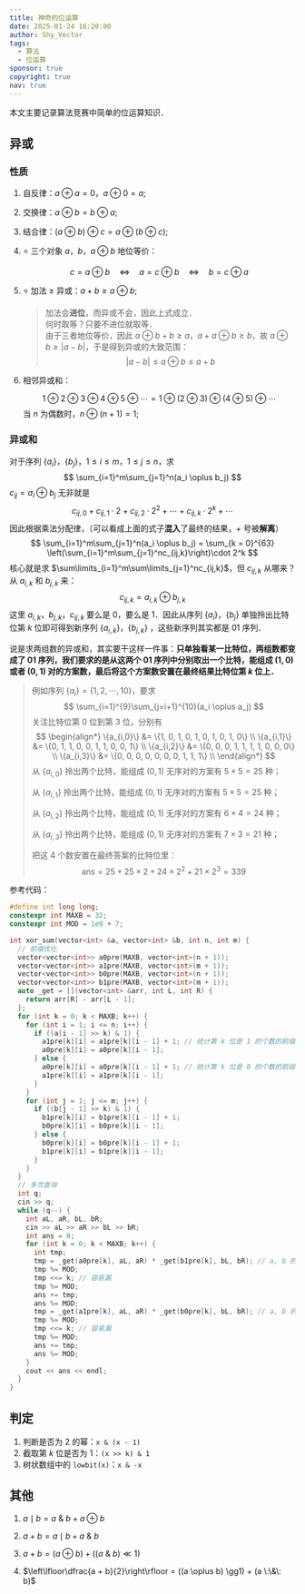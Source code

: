 ```yaml
---
title: 神奇的位运算
date: 2025-01-24 16:20:00
author: Shy_Vector
tags:
  - 算法
  - 位运算
sponsor: true
copyright: true
nav: true
---
```


本文主要记录算法竞赛中简单的位运算知识．

<!-- more -->

## 异或

### 性质

1. 自反律：$a \oplus  a = 0$，$a \oplus  0 = a$;

2. 交换律：$a \oplus  b = b \oplus  a$;

3. 结合律：$(a \oplus  b) \oplus  c = a \oplus  (b \oplus  c)$;

4. ⭐ 三个对象 $a$，$b$，$a \oplus b$ 地位等价：

   $$
   c = a \oplus b \quad \Leftrightarrow \quad a = c \oplus b \quad \Leftrightarrow \quad b = c \oplus a
   $$

5. ⭐ 加法 $\ge$ 异或：$a + b \ge a \oplus b$;

   > 加法会**进位**，而异或不会，因此上式成立．\
   > 何时取等？只要不进位就取等．\
   > 由于三者地位等价，因此 $a \oplus b + b \ge a$，$a + a \oplus b \ge b$，故 $a \oplus b \ge |a - b|$，于是得到异或的大致范围：
   > $$
   > |a - b| \le a \oplus b \le a + b
   > $$

6. 相邻异或和：

   $$
   1 \oplus  2 \oplus  3 \oplus  4 \oplus  5 \oplus  \cdots = 1 \oplus (2 \oplus  3) \oplus  (4 \oplus  5) \oplus  \cdots
   $$
   当 $n$ 为偶数时，$n \oplus  (n + 1) = 1$;

### 异或和

对于序列 $\{a_i\}$，$\{b_j\}$，$1 \le i \le m$，$1 \le j \le n$，求
$$
\sum_{i=1}^m\sum_{j=1}^n(a_i \oplus b_j)
$$
$c_{ij} = a_i \oplus b_j$ 无非就是
$$
c_{ij,0} + c_{ij,1} \cdot 2 + c_{ij,2} \cdot 2 ^2 + \cdots + c_{ij,k} \cdot 2 ^k + \cdots
$$
因此根据乘法分配律，（可以看成上面的式子**混入**了最终的结果，$+$ 号被**解离**）
$$
\sum_{i=1}^m\sum_{j=1}^n(a_i \oplus b_j) = \sum_{k = 0}^{63} \left(\sum_{i=1}^m\sum_{j=1}^nc_{ij,k}\right)\cdot 2^k
$$
核心就是求 $\sum\limits_{i=1}^m\sum\limits_{j=1}^nc_{ij,k}$，但 $c_{ij,k}$ 从哪来？从 $a_{i, k}$ 和 $b_{j, k}$ 来：
$$
c_{ij, k} = a_{i, k} \oplus b_{j, k}
$$
这里 $a_{i, k}$，$b_{j,k}$，$c_{ij,k}$ 要么是 $0$，要么是 $1$．因此从序列 $\{a_i\}$，$\{b_j\}$ 单独拎出比特位第 $k$ 位即可得到新序列 $\{a_{i, k}\}$，$\{b_{j, k}\}$ ，这些新序列其实都是 $01$ 序列．

说是求两组数的异或和，其实要干这样一件事：**只单独看某一比特位，两组数都变成了 $01$ 序列，我们要求的是从这两个 $01$ 序列中分别取出一个比特，能组成 $(1, 0)$ 或者 $(0, 1)$ 对的方案数，最后将这个方案数安置在最终结果比特位第 $k$ 位上．**

> 例如序列 $\{a_i\} = \{1, 2, \cdots, 10\}$，要求
> $$
> \sum_{i=1}^{9}\sum_{j=i+1}^{10}(a_i \oplus a_j)
> $$
> 关注比特位第 $0$ 位到第 $3$ 位，分别有
> $$
> \begin{align*}
> \{a_{i,0}\} &= \{1, 0, 1, 0, 1, 0, 1, 0, 1, 0\} \\
> \{a_{i,1}\} &= \{0, 1, 1, 0, 0, 1, 1, 0, 0, 1\} \\
> \{a_{i,2}\} &= \{0, 0, 0, 1, 1, 1, 1, 0, 0, 0\} \\
> \{a_{i,3}\} &= \{0, 0, 0, 0, 0, 0, 0, 1, 1, 1\} \\
> \end{align*}
> $$
> 从 $\{a_{i,0}\}$ 拎出两个比特，能组成 $(0, 1)$ 无序对的方案有 $5 \times 5 = 25$ 种；
>
> 从 $\{a_{i,1}\}$ 拎出两个比特，能组成 $(0, 1)$ 无序对的方案有 $5 \times 5 = 25$ 种；
>
> 从 $\{a_{i,2}\}$ 拎出两个比特，能组成 $(0, 1)$ 无序对的方案有 $6 \times 4 = 24$ 种；
>
> 从 $\{a_{i, 3}\}$ 拎出两个比特，能组成 $(0, 1)$ 无序对的方案有 $7 \times 3 = 21$ 种；
>
> 把这 $4$ 个数安置在最终答案的比特位里：
> $$
> \text{ans} = 25 + 25 \times 2 + 24 \times 2^2 + 21 \times 2^3 = 339
> $$

参考代码：

```cpp
#define int long long;
constexpr int MAXB = 32;
constexpr int MOD = 1e9 + 7;

int xor_sum(vector<int> &a, vector<int> &b, int n, int m) {
  // 前缀优化
  vector<vector<int>> a0pre(MAXB, vector<int>(n + 1));
  vector<vector<int>> a1pre(MAXB, vector<int>(m + 1));
  vector<vector<int>> b0pre(MAXB, vector<int>(n + 1));
  vector<vector<int>> b1pre(MAXB, vector<int>(m + 1));
  auto _get = [](vector<int> &arr, int L, int R) {
    return arr[R] - arr[L - 1];
  };
  for (int k = 0; k < MAXB; k++) {
    for (int i = 1; i <= n; i++) {
      if ((a[i - 1] >> k) & 1) {
        a1pre[k][i] = a1pre[k][i - 1] + 1; // 统计第 k 位是 1 的个数的前缀和
        a0pre[k][i] = a0pre[k][i - 1];
      } else {
        a0pre[k][i] = a0pre[k][i - 1] + 1; // 统计第 k 位是 0 的个数的前缀和
        a1pre[k][i] = a1pre[k][i - 1];
      }
    }
    for (int j = 1; j <= m; j++) {
      if ((b[j - 1] >> k) & 1) {
        b1pre[k][i] = b1pre[k][i - 1] + 1;
        b0pre[k][i] = b0pre[k][i - 1];
      } else {
        b0pre[k][i] = b0pre[k][i - 1] + 1;
        b1pre[k][i] = b1pre[k][i - 1];
      }
    }
  }
  // 多次查询
  int q;
  cin >> q;
  while (q--) {
    int aL, aR, bL, bR;
    cin >> aL >> aR >> bL >> bR;
    int ans = 0;
    for (int k = 0; k < MAXB; k++) {
      int tmp;
      tmp = _get(a0pre[k], aL, aR) * _get(b1pre[k], bL, bR); // a, b 的第 k 位分别是 0, 1
      tmp %= MOD;
      tmp <<= k; // 容易漏
      tmp %= MOD;
      ans += tmp;
      ans %= MOD;
      tmp = _get(a1pre[k], aL, aR) * _get(b0pre[k], bL, bR); // a, b 的第 k 位分别是 1, 0
      tmp %= MOD;
      tmp <<= k; // 容易漏
      tmp %= MOD;
      ans += tmp;
      ans %= MOD;
    }
    cout << ans << endl;
  }
}
```

## 判定

1. 判断是否为 $2$ 的幂：`x & (x - 1)`
2. 截取第 $k$ 位是否为 $1$：`(x >> k) & 1`
3. 树状数组中的 `lowbit(x)`：`x & -x`

## 其他

1. $a \mid b = a \:\&\: b + a \oplus  b$

2. $a + b = a \mid b + a \:\&\:b$

3. $a + b = (a \oplus  b) + ((a \:\&\: b) \ll 1)$

4. $\left\lfloor\dfrac{a + b}{2}\right\rfloor = ((a \oplus  b) \gg1) + (a \:\&\: b)$
